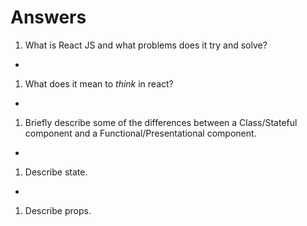 # Answers

1.  What is React JS and what problems does it try and solve?
-
1.  What does it mean to _think_ in react?
-
1.  Briefly describe some of the differences between a Class/Stateful component and a Functional/Presentational component.
-
1.  Describe state.
-
1.  Describe props.
